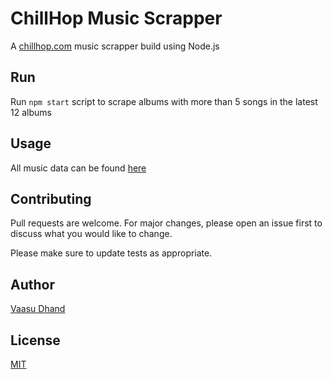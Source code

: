 # ChillHop Music Scrapper

A [chillhop.com](https://chillhop.com/) music scrapper build using Node.js

## Run

Run ```npm start``` script to scrape albums with more than 5 songs in the latest 12 albums

## Usage
All music data can be found [here](https://gist.githubusercontent.com/Vaasu-Dhand/5b14d9786be419e6c5ff88c093bdeaeb/raw/c418c4fec52c396814b79dda5de0f8dc85db293b/data.json)

## Contributing
Pull requests are welcome. For major changes, please open an issue first to discuss what you would like to change.

Please make sure to update tests as appropriate.

## Author
[Vaasu Dhand](https://github.com/Vaasu-Dhand)

## License
[MIT](https://choosealicense.com/licenses/mit/)
